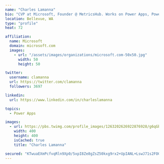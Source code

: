 ```yaml
---
name: "Charles Lamanna"
bio: "CVP at Microsoft, Founder @ MetricsHub. Works on Power Apps, Power Automate, Power Virtual Agent, Common Data Service and Dynamics 365."
location: Bellevue, WA
type: "profile"
heat: 72

affiliation:
  name: Microsoft
  domain: microsoft.com
  images:
    - url: "/assets/images/organizations/microsoft.com-50x50.jpg"
      width: 50
      height: 50

twitter:
  username: clamanna
  url: https://twitter.com/clamanna
  followers: 3697

linkedin:
  url: https://www.linkedin.com/in/charleslamanna

topics:
  - Power Apps

images:
  - url: https://pbs.twimg.com/profile_images/1263202626922876928/g6qGbHZ-_400x400.jpg
    width: 400
    height: 400
    isCached: true
    title: "Charles Lamanna"

secured: "KTwuaEXmPcfvqRln9Xp0/5xpI8Ze8gZsZ50kxg9rx2+UpIANL+LswJ71s2FOGRCl+HhGJ5dPN+ylXh7Bl81xQHKoK4cX0vYNUKp9+6qLjQqexR9Mur/CbmaMuQ7BxnhWAKyWlTU7ir3rbIxaoEgDSiYZUfORYUHG2yVlBfSulU5qTS4tEFBJ6HgkrUQV3MmiZ2C2tXFHnPU5B+01a/R3t2qiUpEEhISGGtzTsd4NyelASX+Rznf/sIlPuWvJWRju2HKSmYPbg5Si9549Hjv2LsuAxXpTskpcMIBj0ZPl3iUHYIqwtL19m3XgAIC2yN+oz+R4h8sZ3ZVgGZtB7t7DcIlVXoqQ6Y2pJS+uDVB9gAbO3rdHil47Chs/lIBQc1LFJuJAW5J7OISjKFzxQh15JKKX6xILy5y+NFLXcUBvPuk=;UMThtZSAvq6cdgc3FiEbHQ=="
---
```


